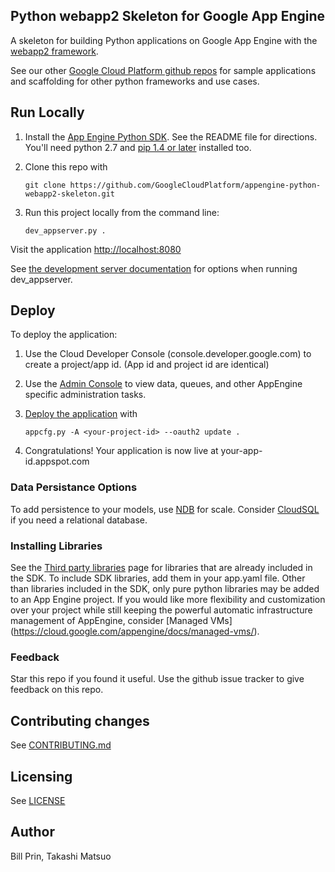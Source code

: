 ## Python webapp2 Skeleton for Google App Engine

A skeleton for building Python applications on Google App Engine with the
[webapp2 framework](https://code.google.com/p/webapp-improved/).

See our other [Google Cloud Platform github
repos](https://github.com/GoogleCloudPlatform) for sample applications and
scaffolding for other python frameworks and use cases.

## Run Locally
1. Install the [App Engine Python SDK](https://cloud.google.com/appengine/downloads).
See the README file for directions. You'll need python 2.7 and [pip 1.4 or later](http://www.pip-installer.org/en/latest/installing.html) installed too.

2. Clone this repo with

   ```
   git clone https://github.com/GoogleCloudPlatform/appengine-python-webapp2-skeleton.git
3. Run this project locally from the command line:

   ```
   dev_appserver.py .
   ```

Visit the application [http://localhost:8080](http://localhost:8080)

See [the development server documentation](https://cloud.google.com/appengine/docs/python/tools/devserver)
for options when running dev_appserver.

## Deploy
To deploy the application:

1. Use the Cloud Developer Console (console.developer.google.com)  to create a project/app id. (App id and project id are identical)
1. Use the [Admin Console](https://appengine.google.com) to view data, queues, and other AppEngine specific administration tasks.
1. [Deploy the
   application](https://cloud.google.com/appengine/docs/python/tools/uploadinganapp) with

   ```
   appcfg.py -A <your-project-id> --oauth2 update .
   ```
1. Congratulations!  Your application is now live at your-app-id.appspot.com

### Data Persistance Options
To add persistence to your models, use
[NDB](https://cloud.google.com/appengine/docs/python/ndb/) for
scale.  Consider
[CloudSQL](https://cloud.google.com/appengine/docs/python/cloud-sql/)
if you need a relational database.

### Installing Libraries
See the [Third party
libraries](https://cloud.google.com/appengine/docs/python/tools/libraries27)
page for libraries that are already included in the SDK.  To include SDK
libraries, add them in your app.yaml file. Other than libraries included in
the SDK, only pure python libraries may be added to an App Engine project. If you
would like more flexibility and customization over your project while still keeping
the powerful automatic infrastructure management of AppEngine, consider [Managed VMs]
 (https://cloud.google.com/appengine/docs/managed-vms/).

### Feedback
Star this repo if you found it useful. Use the github issue tracker to give
feedback on this repo.

## Contributing changes
See [CONTRIBUTING.md](CONTRIBUTING.md)

## Licensing
See [LICENSE](LICENSE)

## Author
Bill Prin, Takashi Matsuo
